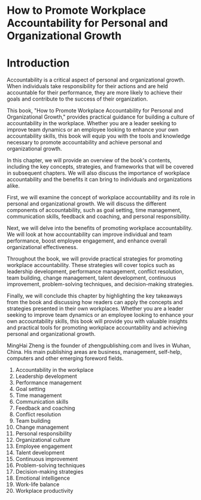 # How to Promote Workplace Accountability for Personal and Organizational Growth

# Introduction

Accountability is a critical aspect of personal and organizational growth. When individuals take responsibility for their actions and are held accountable for their performance, they are more likely to achieve their goals and contribute to the success of their organization.

This book, "How to Promote Workplace Accountability for Personal and Organizational Growth," provides practical guidance for building a culture of accountability in the workplace. Whether you are a leader seeking to improve team dynamics or an employee looking to enhance your own accountability skills, this book will equip you with the tools and knowledge necessary to promote accountability and achieve personal and organizational growth.

In this chapter, we will provide an overview of the book's contents, including the key concepts, strategies, and frameworks that will be covered in subsequent chapters. We will also discuss the importance of workplace accountability and the benefits it can bring to individuals and organizations alike.

First, we will examine the concept of workplace accountability and its role in personal and organizational growth. We will discuss the different components of accountability, such as goal setting, time management, communication skills, feedback and coaching, and personal responsibility.

Next, we will delve into the benefits of promoting workplace accountability. We will look at how accountability can improve individual and team performance, boost employee engagement, and enhance overall organizational effectiveness.

Throughout the book, we will provide practical strategies for promoting workplace accountability. These strategies will cover topics such as leadership development, performance management, conflict resolution, team building, change management, talent development, continuous improvement, problem-solving techniques, and decision-making strategies.

Finally, we will conclude this chapter by highlighting the key takeaways from the book and discussing how readers can apply the concepts and strategies presented in their own workplaces. Whether you are a leader seeking to improve team dynamics or an employee looking to enhance your own accountability skills, this book will provide you with valuable insights and practical tools for promoting workplace accountability and achieving personal and organizational growth.

MingHai Zheng is the founder of zhengpublishing.com and lives in Wuhan, China. His main publishing areas are business, management, self-help, computers and other emerging foreword fields.



1. Accountability in the workplace
2. Leadership development
3. Performance management
4. Goal setting
5. Time management
6. Communication skills
7. Feedback and coaching
8. Conflict resolution
9. Team building
10. Change management
11. Personal responsibility
12. Organizational culture
13. Employee engagement
14. Talent development
15. Continuous improvement
16. Problem-solving techniques
17. Decision-making strategies
18. Emotional intelligence
19. Work-life balance
20. Workplace productivity

